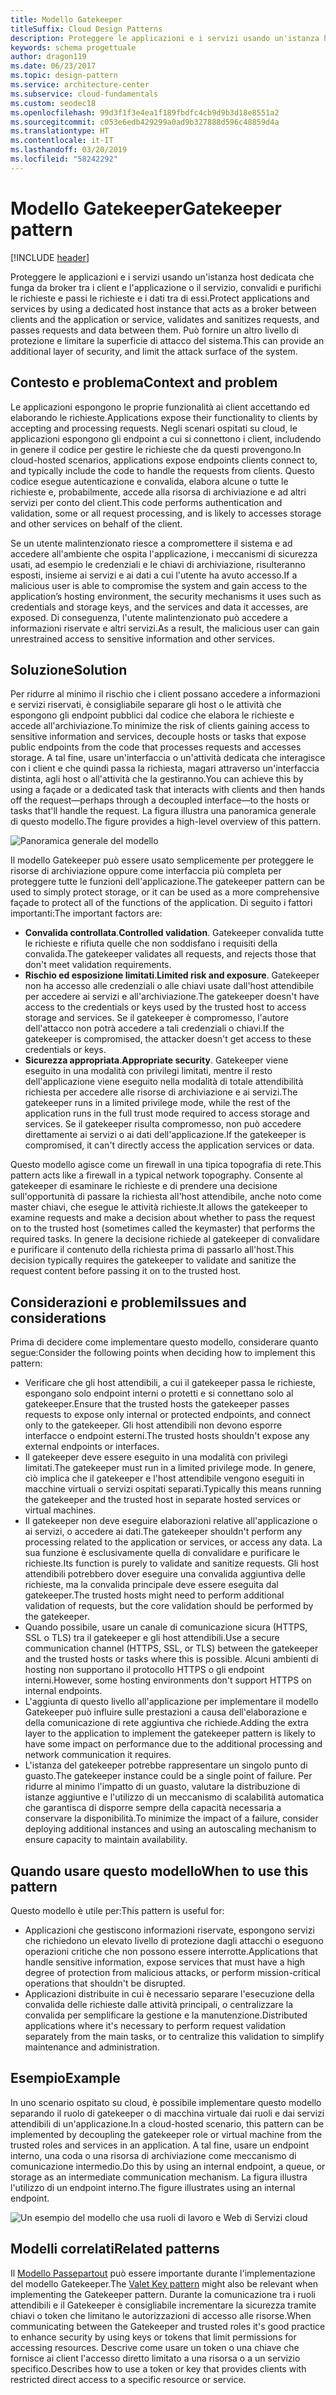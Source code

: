 ```yaml
---
title: Modello Gatekeeper
titleSuffix: Cloud Design Patterns
description: Proteggere le applicazioni e i servizi usando un'istanza host dedicata che funga da broker tra i client e l'applicazione o il servizio, convalidi e purifichi le richieste e passi le richieste e i dati tra di essi.
keywords: schema progettuale
author: dragon119
ms.date: 06/23/2017
ms.topic: design-pattern
ms.service: architecture-center
ms.subservice: cloud-fundamentals
ms.custom: seodec18
ms.openlocfilehash: 99d3f1f3e4ea1f189fbdfc4cb9d9b3d18e8551a2
ms.sourcegitcommit: c053e6edb429299a0ad9b327888d596c48859d4a
ms.translationtype: HT
ms.contentlocale: it-IT
ms.lasthandoff: 03/20/2019
ms.locfileid: "58242292"
---
```

# <a name="gatekeeper-pattern"></a><span data-ttu-id="387f7-104">Modello Gatekeeper</span><span class="sxs-lookup"><span data-stu-id="387f7-104">Gatekeeper pattern</span></span>

[!INCLUDE [header](../_includes/header.md)]

<span data-ttu-id="387f7-105">Proteggere le applicazioni e i servizi usando un'istanza host dedicata che funga da broker tra i client e l'applicazione o il servizio, convalidi e purifichi le richieste e passi le richieste e i dati tra di essi.</span><span class="sxs-lookup"><span data-stu-id="387f7-105">Protect applications and services by using a dedicated host instance that acts as a broker between clients and the application or service, validates and sanitizes requests, and passes requests and data between them.</span></span> <span data-ttu-id="387f7-106">Può fornire un altro livello di protezione e limitare la superficie di attacco del sistema.</span><span class="sxs-lookup"><span data-stu-id="387f7-106">This can provide an additional layer of security, and limit the attack surface of the system.</span></span>

## <a name="context-and-problem"></a><span data-ttu-id="387f7-107">Contesto e problema</span><span class="sxs-lookup"><span data-stu-id="387f7-107">Context and problem</span></span>

<span data-ttu-id="387f7-108">Le applicazioni espongono le proprie funzionalità ai client accettando ed elaborando le richieste.</span><span class="sxs-lookup"><span data-stu-id="387f7-108">Applications expose their functionality to clients by accepting and processing requests.</span></span> <span data-ttu-id="387f7-109">Negli scenari ospitati su cloud, le applicazioni espongono gli endpoint a cui si connettono i client, includendo in genere il codice per gestire le richieste che da questi provengono.</span><span class="sxs-lookup"><span data-stu-id="387f7-109">In cloud-hosted scenarios, applications expose endpoints clients connect to, and typically include the code to handle the requests from clients.</span></span> <span data-ttu-id="387f7-110">Questo codice esegue autenticazione e convalida, elabora alcune o tutte le richieste e, probabilmente, accede alla risorsa di archiviazione e ad altri servizi per conto del client.</span><span class="sxs-lookup"><span data-stu-id="387f7-110">This code performs authentication and validation, some or all request processing, and is likely to accesses storage and other services on behalf of the client.</span></span>

<span data-ttu-id="387f7-111">Se un utente malintenzionato riesce a compromettere il sistema e ad accedere all'ambiente che ospita l'applicazione, i meccanismi di sicurezza usati, ad esempio le credenziali e le chiavi di archiviazione, risulteranno esposti, insieme ai servizi e ai dati a cui l'utente ha avuto accesso.</span><span class="sxs-lookup"><span data-stu-id="387f7-111">If a malicious user is able to compromise the system and gain access to the application’s hosting environment, the security mechanisms it uses such as credentials and storage keys, and the services and data it accesses, are exposed.</span></span> <span data-ttu-id="387f7-112">Di conseguenza, l'utente malintenzionato può accedere a informazioni riservate e altri servizi.</span><span class="sxs-lookup"><span data-stu-id="387f7-112">As a result, the malicious user can gain unrestrained access to sensitive information and other services.</span></span>

## <a name="solution"></a><span data-ttu-id="387f7-113">Soluzione</span><span class="sxs-lookup"><span data-stu-id="387f7-113">Solution</span></span>

<span data-ttu-id="387f7-114">Per ridurre al minimo il rischio che i client possano accedere a informazioni e servizi riservati, è consigliabile separare gli host o le attività che espongono gli endpoint pubblici dal codice che elabora le richieste e accede all'archiviazione.</span><span class="sxs-lookup"><span data-stu-id="387f7-114">To minimize the risk of clients gaining access to sensitive information and services, decouple hosts or tasks that expose public endpoints from the code that processes requests and accesses storage.</span></span> <span data-ttu-id="387f7-115">A tal fine, usare un'interfaccia o un'attività dedicata che interagisce con i client e che quindi passa la richiesta, magari attraverso un'interfaccia distinta, agli host o all'attività che la gestiranno.</span><span class="sxs-lookup"><span data-stu-id="387f7-115">You can achieve this by using a façade or a dedicated task that interacts with clients and then hands off the request&mdash;perhaps through a decoupled interface&mdash;to the hosts or tasks that'll handle the request.</span></span> <span data-ttu-id="387f7-116">La figura illustra una panoramica generale di questo modello.</span><span class="sxs-lookup"><span data-stu-id="387f7-116">The figure provides a high-level overview of this pattern.</span></span>

![Panoramica generale del modello](./_images/gatekeeper-diagram.png)

<span data-ttu-id="387f7-118">Il modello Gatekeeper può essere usato semplicemente per proteggere le risorse di archiviazione oppure come interfaccia più completa per proteggere tutte le funzioni dell'applicazione.</span><span class="sxs-lookup"><span data-stu-id="387f7-118">The gatekeeper pattern can be used to simply protect storage, or it can be used as a more comprehensive façade to protect all of the functions of the application.</span></span> <span data-ttu-id="387f7-119">Di seguito i fattori importanti:</span><span class="sxs-lookup"><span data-stu-id="387f7-119">The important factors are:</span></span>

- <span data-ttu-id="387f7-120">**Convalida controllata**.</span><span class="sxs-lookup"><span data-stu-id="387f7-120">**Controlled validation**.</span></span> <span data-ttu-id="387f7-121">Gatekeeper convalida tutte le richieste e rifiuta quelle che non soddisfano i requisiti della convalida.</span><span class="sxs-lookup"><span data-stu-id="387f7-121">The gatekeeper validates all requests, and rejects those that don't meet validation requirements.</span></span>
- <span data-ttu-id="387f7-122">**Rischio ed esposizione limitati**.</span><span class="sxs-lookup"><span data-stu-id="387f7-122">**Limited risk and exposure**.</span></span> <span data-ttu-id="387f7-123">Gatekeeper non ha accesso alle credenziali o alle chiavi usate dall'host attendibile per accedere ai servizi e all'archiviazione.</span><span class="sxs-lookup"><span data-stu-id="387f7-123">The gatekeeper doesn't have access to the credentials or keys used by the trusted host to access storage and services.</span></span> <span data-ttu-id="387f7-124">Se il gatekeeper è compromesso, l'autore dell'attacco non potrà accedere a tali credenziali o chiavi.</span><span class="sxs-lookup"><span data-stu-id="387f7-124">If the gatekeeper is compromised, the attacker doesn't get access to these credentials or keys.</span></span>
- <span data-ttu-id="387f7-125">**Sicurezza appropriata**.</span><span class="sxs-lookup"><span data-stu-id="387f7-125">**Appropriate security**.</span></span> <span data-ttu-id="387f7-126">Gatekeeper viene eseguito in una modalità con privilegi limitati, mentre il resto dell'applicazione viene eseguito nella modalità di totale attendibilità richiesta per accedere alle risorse di archiviazione e ai servizi.</span><span class="sxs-lookup"><span data-stu-id="387f7-126">The gatekeeper runs in a limited privilege mode, while the rest of the application runs in the full trust mode required to access storage and services.</span></span> <span data-ttu-id="387f7-127">Se il gatekeeper risulta compromesso, non può accedere direttamente ai servizi o ai dati dell'applicazione.</span><span class="sxs-lookup"><span data-stu-id="387f7-127">If the gatekeeper is compromised, it can't directly access the application services or data.</span></span>

<span data-ttu-id="387f7-128">Questo modello agisce come un firewall in una tipica topografia di rete.</span><span class="sxs-lookup"><span data-stu-id="387f7-128">This pattern acts like a firewall in a typical network topography.</span></span> <span data-ttu-id="387f7-129">Consente al gatekeeper di esaminare le richieste e di prendere una decisione sull'opportunità di passare la richiesta all'host attendibile, anche noto come master chiavi, che esegue le attività richieste.</span><span class="sxs-lookup"><span data-stu-id="387f7-129">It allows the gatekeeper to examine requests and make a decision about whether to pass the request on to the trusted host (sometimes called the keymaster) that performs the required tasks.</span></span> <span data-ttu-id="387f7-130">In genere la decisione richiede al gatekeeper di convalidare e purificare il contenuto della richiesta prima di passarlo all'host.</span><span class="sxs-lookup"><span data-stu-id="387f7-130">This decision typically requires the gatekeeper to validate and sanitize the request content before passing it on to the trusted host.</span></span>

## <a name="issues-and-considerations"></a><span data-ttu-id="387f7-131">Considerazioni e problemi</span><span class="sxs-lookup"><span data-stu-id="387f7-131">Issues and considerations</span></span>

<span data-ttu-id="387f7-132">Prima di decidere come implementare questo modello, considerare quanto segue:</span><span class="sxs-lookup"><span data-stu-id="387f7-132">Consider the following points when deciding how to implement this pattern:</span></span>

- <span data-ttu-id="387f7-133">Verificare che gli host attendibili, a cui il gatekeeper passa le richieste, espongano solo endpoint interni o protetti e si connettano solo al gatekeeper.</span><span class="sxs-lookup"><span data-stu-id="387f7-133">Ensure that the trusted hosts the gatekeeper passes requests to expose only internal or protected endpoints, and connect only to the gatekeeper.</span></span> <span data-ttu-id="387f7-134">Gli host attendibili non devono esporre interfacce o endpoint esterni.</span><span class="sxs-lookup"><span data-stu-id="387f7-134">The trusted hosts shouldn't expose any external endpoints or interfaces.</span></span>
- <span data-ttu-id="387f7-135">Il gatekeeper deve essere eseguito in una modalità con privilegi limitati.</span><span class="sxs-lookup"><span data-stu-id="387f7-135">The gatekeeper must run in a limited privilege mode.</span></span> <span data-ttu-id="387f7-136">In genere, ciò implica che il gatekeeper e l'host attendibile vengono eseguiti in macchine virtuali o servizi ospitati separati.</span><span class="sxs-lookup"><span data-stu-id="387f7-136">Typically this means running the gatekeeper and the trusted host in separate hosted services or virtual machines.</span></span>
- <span data-ttu-id="387f7-137">Il gatekeeper non deve eseguire elaborazioni relative all'applicazione o ai servizi, o accedere ai dati.</span><span class="sxs-lookup"><span data-stu-id="387f7-137">The gatekeeper shouldn't perform any processing related to the application or services, or access any data.</span></span> <span data-ttu-id="387f7-138">La sua funzione è esclusivamente quella di convalidare e purificare le richieste.</span><span class="sxs-lookup"><span data-stu-id="387f7-138">Its function is purely to validate and sanitize requests.</span></span> <span data-ttu-id="387f7-139">Gli host attendibili potrebbero dover eseguire una convalida aggiuntiva delle richieste, ma la convalida principale deve essere eseguita dal gatekeeper.</span><span class="sxs-lookup"><span data-stu-id="387f7-139">The trusted hosts might need to perform additional validation of requests, but the core validation should be performed by the gatekeeper.</span></span>
- <span data-ttu-id="387f7-140">Quando possibile, usare un canale di comunicazione sicura (HTTPS, SSL o TLS) tra il gatekeeper e gli host attendibili.</span><span class="sxs-lookup"><span data-stu-id="387f7-140">Use a secure communication channel (HTTPS, SSL, or TLS) between the gatekeeper and the trusted hosts or tasks where this is possible.</span></span> <span data-ttu-id="387f7-141">Alcuni ambienti di hosting non supportano il protocollo HTTPS o gli endpoint interni.</span><span class="sxs-lookup"><span data-stu-id="387f7-141">However, some hosting environments don't support HTTPS on internal endpoints.</span></span>
- <span data-ttu-id="387f7-142">L'aggiunta di questo livello all'applicazione per implementare il modello Gatekeeper può influire sulle prestazioni a causa dell'elaborazione e della comunicazione di rete aggiuntiva che richiede.</span><span class="sxs-lookup"><span data-stu-id="387f7-142">Adding the extra layer to the application to implement the gatekeeper pattern is likely to have some impact on performance due to the additional processing and network communication it requires.</span></span>
- <span data-ttu-id="387f7-143">L'istanza del gatekeeper potrebbe rappresentare un singolo punto di guasto.</span><span class="sxs-lookup"><span data-stu-id="387f7-143">The gatekeeper instance could be a single point of failure.</span></span> <span data-ttu-id="387f7-144">Per ridurre al minimo l'impatto di un guasto, valutare la distribuzione di istanze aggiuntive e l'utilizzo di un meccanismo di scalabilità automatica che garantisca di disporre sempre della capacità necessaria a conservare la disponibilità.</span><span class="sxs-lookup"><span data-stu-id="387f7-144">To minimize the impact of a failure, consider deploying additional instances and using an autoscaling mechanism to ensure capacity to maintain availability.</span></span>

## <a name="when-to-use-this-pattern"></a><span data-ttu-id="387f7-145">Quando usare questo modello</span><span class="sxs-lookup"><span data-stu-id="387f7-145">When to use this pattern</span></span>

<span data-ttu-id="387f7-146">Questo modello è utile per:</span><span class="sxs-lookup"><span data-stu-id="387f7-146">This pattern is useful for:</span></span>

- <span data-ttu-id="387f7-147">Applicazioni che gestiscono informazioni riservate, espongono servizi che richiedono un elevato livello di protezione dagli attacchi o eseguono operazioni critiche che non possono essere interrotte.</span><span class="sxs-lookup"><span data-stu-id="387f7-147">Applications that handle sensitive information, expose services that must have a high degree of protection from malicious attacks, or perform mission-critical operations that shouldn't be disrupted.</span></span>
- <span data-ttu-id="387f7-148">Applicazioni distribuite in cui è necessario separare l'esecuzione della convalida delle richieste dalle attività principali, o centralizzare la convalida per semplificare la gestione e la manutenzione.</span><span class="sxs-lookup"><span data-stu-id="387f7-148">Distributed applications where it's necessary to perform request validation separately from the main tasks, or to centralize this validation to simplify maintenance and administration.</span></span>

## <a name="example"></a><span data-ttu-id="387f7-149">Esempio</span><span class="sxs-lookup"><span data-stu-id="387f7-149">Example</span></span>

<span data-ttu-id="387f7-150">In uno scenario ospitato su cloud, è possibile implementare questo modello separando il ruolo di gatekeeper o di macchina virtuale dai ruoli e dai servizi attendibili di un'applicazione.</span><span class="sxs-lookup"><span data-stu-id="387f7-150">In a cloud-hosted scenario, this pattern can be implemented by decoupling the gatekeeper role or virtual machine from the trusted roles and services in an application.</span></span> <span data-ttu-id="387f7-151">A tal fine, usare un endpoint interno, una coda o una risorsa di archiviazione come meccanismo di comunicazione intermedio.</span><span class="sxs-lookup"><span data-stu-id="387f7-151">Do this by using an internal endpoint, a queue, or storage as an intermediate communication mechanism.</span></span> <span data-ttu-id="387f7-152">La figura illustra l'utilizzo di un endpoint interno.</span><span class="sxs-lookup"><span data-stu-id="387f7-152">The figure illustrates using an internal endpoint.</span></span>

![Un esempio del modello che usa ruoli di lavoro e Web di Servizi cloud](./_images/gatekeeper-endpoint.png)

## <a name="related-patterns"></a><span data-ttu-id="387f7-154">Modelli correlati</span><span class="sxs-lookup"><span data-stu-id="387f7-154">Related patterns</span></span>

<span data-ttu-id="387f7-155">Il [Modello Passepartout](./valet-key.md) può essere importante durante l'implementazione del modello Gatekeeper.</span><span class="sxs-lookup"><span data-stu-id="387f7-155">The [Valet Key pattern](./valet-key.md) might also be relevant when implementing the Gatekeeper pattern.</span></span> <span data-ttu-id="387f7-156">Durante la comunicazione tra i ruoli attendibili e il Gatekeeper è consigliabile incrementare la sicurezza tramite chiavi o token che limitano le autorizzazioni di accesso alle risorse.</span><span class="sxs-lookup"><span data-stu-id="387f7-156">When communicating between the Gatekeeper and trusted roles it's good practice to enhance security by using keys or tokens that limit permissions for accessing resources.</span></span> <span data-ttu-id="387f7-157">Descrive come usare un token o una chiave che fornisce ai client l'accesso diretto limitato a una risorsa o a un servizio specifico.</span><span class="sxs-lookup"><span data-stu-id="387f7-157">Describes how to use a token or key that provides clients with restricted direct access to a specific resource or service.</span></span>
